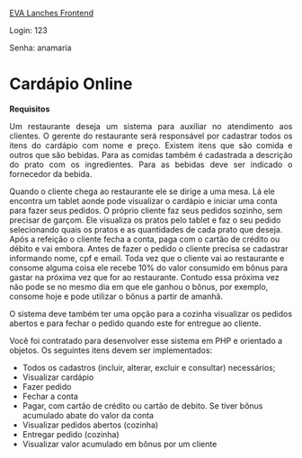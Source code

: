 [EVA Lanches Frontend](http://www.eduardobaruch.github.io/cardapio-online)

Login: 123

Senha: anamaria

# Cardápio Online

**Requisitos**

<p align="justify">Um restaurante deseja um sistema para auxiliar no atendimento aos clientes. O gerente do restaurante será
responsável por cadastrar todos os itens do cardápio com nome e preço. Existem itens que são comida e
outros que são bebidas. Para as comidas também é cadastrada a descrição do prato com os ingredientes. Para
as bebidas deve ser indicado o fornecedor da bebida.</p>

Quando o cliente chega ao restaurante ele se dirige a uma mesa. Lá ele encontra um tablet aonde pode
visualizar o cardápio e iniciar uma conta para fazer seus pedidos. O próprio cliente faz seus pedidos sozinho,
sem precisar de garçom. Ele visualiza os pratos pelo tablet e faz o seu pedido selecionando quais os pratos e
as quantidades de cada prato que deseja. Após a refeição o cliente fecha a conta, paga com o cartão de
crédito ou débito e vai embora. Antes de fazer o pedido o cliente precisa se cadastrar informando nome, cpf
e email. Toda vez que o cliente vai ao restaurante e consome alguma coisa ele recebe 10% do valor
consumido em bônus para gastar na próxima vez que for ao restaurante. Contudo essa próxima vez não pode
se no mesmo dia em que ele ganhou o bônus, por exemplo, consome hoje e pode utilizar o bônus a partir de
amanhã.

O sistema deve também ter uma opção para a cozinha visualizar os pedidos abertos e para fechar o pedido
quando este for entregue ao cliente.

Você foi contratado para desenvolver esse sistema em PHP e orientado a objetos. Os seguintes itens devem
ser implementados:

- Todos os cadastros (incluir, alterar, excluir e consultar) necessários;
- Visualizar cardápio
- Fazer pedido
- Fechar a conta
- Pagar, com cartão de crédito ou cartão de debito. Se tiver bônus acumulado abate do valor da conta
- Visualizar pedidos abertos (cozinha)
- Entregar pedido (cozinha)
- Visualizar valor acumulado em bônus por um cliente
